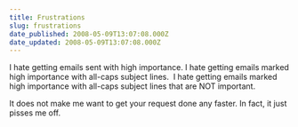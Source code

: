 ```yaml
---
title: Frustrations
slug: frustrations
date_published: 2008-05-09T13:07:08.000Z
date_updated: 2008-05-09T13:07:08.000Z
---
```


I hate getting emails sent with high importance. I hate getting emails marked high importance with all-caps subject lines.  I hate getting emails marked high importance with all-caps subject lines that are NOT important.

It does not make me want to get your request done any faster. In fact, it just pisses me off.
